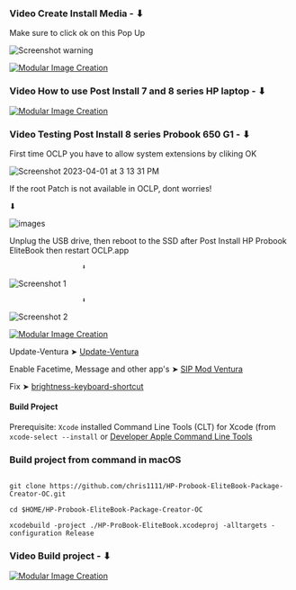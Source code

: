 ### Video Create Install Media - ⬇︎
Make sure to click ok on this Pop Up

![Screenshot warning](https://user-images.githubusercontent.com/6248794/230518624-c6aa2996-2432-4246-9f46-4c80c296ce07.png)

[![Modular Image Creation](https://user-images.githubusercontent.com/6248794/180882015-aa6209bd-a10d-4a1e-85cf-d9729b8e0efc.png)](https://youtu.be/gaxkglymYkE)

### Video How to use Post Install 7 and 8 series HP laptop - ⬇︎

[![Modular Image Creation](https://user-images.githubusercontent.com/6248794/180882015-aa6209bd-a10d-4a1e-85cf-d9729b8e0efc.png)](https://youtu.be/6v8d53SQpeU)


### Video Testing Post Install 8 series Probook 650 G1 - ⬇︎
First time OCLP you have to allow system extensions by cliking OK

![Screenshot 2023-04-01 at 3 13 31 PM](https://user-images.githubusercontent.com/6248794/229313967-07f3fbba-af1c-4187-9f2c-c12898466159.png)

If the root Patch is not available in OCLP, dont worries!

⬇︎

![images](https://user-images.githubusercontent.com/6248794/229367968-f108d159-aefd-46fe-8b8d-3f8b05abc684.png)

Unplug the USB drive, then reboot to the SSD after Post Install HP Probook EliteBook then restart OCLP.app

                      ⬇︎

![Screenshot 1](https://user-images.githubusercontent.com/6248794/233813868-52c87cfe-56d3-4c57-9819-ce58a6ad2f25.png)

                      ⬇︎

![Screenshot 2](https://user-images.githubusercontent.com/6248794/233813885-c72c43f4-cb15-4a6f-81df-5b2549c1899d.png)



[![Modular Image Creation](https://user-images.githubusercontent.com/6248794/180882015-aa6209bd-a10d-4a1e-85cf-d9729b8e0efc.png)](https://youtu.be/tv_DT-SChkw)


Update-Ventura ➤ [Update-Ventura](https://github.com/chris1111/HP-Probook-EliteBook-Package-Creator-OC/wiki/Update-Ventura)


Enable Facetime, Message and other app's ➤ [SIP Mod Ventura](https://github.com/chris1111/HP-Probook-EliteBook-Package-Creator-OC/wiki/SIP-Mod-Ventura) 

Fix ➤ [brightness-keyboard-shortcut](https://github.com/chris1111/HP-Probook-EliteBook-Package-Creator-OC/wiki/Fix-brightness-keyboard-shortcut)


#### Build Project
Prerequisite: `Xcode` installed
 Command Line Tools (CLT) for Xcode (from `xcode-select --install` or [Developer Apple Command Line Tools](https://developer.apple.com/download/all/)

### Build project from command in macOS


```

git clone https://github.com/chris1111/HP-Probook-EliteBook-Package-Creator-OC.git

cd $HOME/HP-Probook-EliteBook-Package-Creator-OC

xcodebuild -project ./HP-ProBook-EliteBook.xcodeproj -alltargets -configuration Release
```

### Video Build project - ⬇︎

[![Modular Image Creation](https://user-images.githubusercontent.com/6248794/180882015-aa6209bd-a10d-4a1e-85cf-d9729b8e0efc.png)](https://youtu.be/rmnEuAZgiQo)

